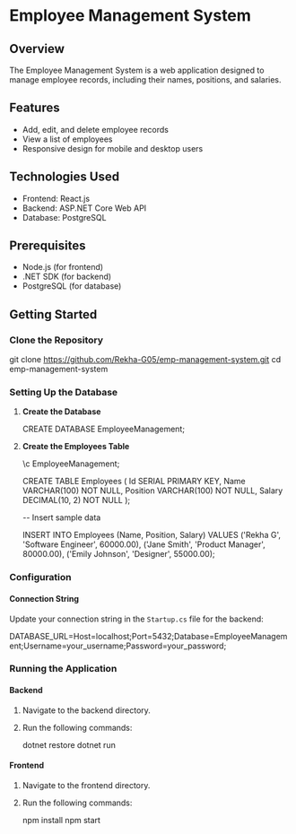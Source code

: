 # Employee Management System

## Overview
The Employee Management System is a web application designed to manage employee records, including their names, positions, and salaries. 

## Features
- Add, edit, and delete employee records
- View a list of employees
- Responsive design for mobile and desktop users

## Technologies Used
- Frontend: React.js
- Backend: ASP.NET Core Web API
- Database: PostgreSQL

## Prerequisites
- Node.js (for frontend)
- .NET SDK (for backend)
- PostgreSQL (for database)

## Getting Started

### Clone the Repository

git clone https://github.com/Rekha-G05/emp-management-system.git
cd emp-management-system

### Setting Up the Database

1. **Create the Database**

   CREATE DATABASE EmployeeManagement;


2. **Create the Employees Table**

   \c EmployeeManagement;

   CREATE TABLE Employees (
       Id SERIAL PRIMARY KEY,
       Name VARCHAR(100) NOT NULL,
       Position VARCHAR(100) NOT NULL,
       Salary DECIMAL(10, 2) NOT NULL
   );

   -- Insert sample data

   INSERT INTO Employees (Name, Position, Salary) VALUES
   ('Rekha G', 'Software Engineer', 60000.00),
   ('Jane Smith', 'Product Manager', 80000.00),
   ('Emily Johnson', 'Designer', 55000.00);

### Configuration

#### Connection String
Update your connection string in the `Startup.cs` file for the backend:

DATABASE_URL=Host=localhost;Port=5432;Database=EmployeeManagement;Username=your_username;Password=your_password;

### Running the Application

#### Backend
1. Navigate to the backend directory.
2. Run the following commands:
 
   dotnet restore
   dotnet run

#### Frontend
1. Navigate to the frontend directory.
2. Run the following commands:

   npm install
   npm start
